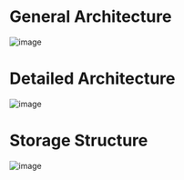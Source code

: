 # General Architecture

![image](https://github.com/user-attachments/assets/98ca988a-509c-477e-a30d-2ee204b1b3fc)

# Detailed Architecture

![image](https://github.com/user-attachments/assets/64b1f8b2-22ce-4cdd-ac63-c8855883fbe0)

# Storage Structure

![image](https://github.com/user-attachments/assets/89c2aa4f-47a4-415e-a252-19f46bd7f3ef)
